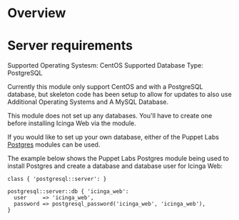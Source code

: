 # Overview

# Server requirements

Supported Operating Systesm: CentOS
Supported Database Type: PostgreSQL

Currently this module only support CentOS and with a PostgreSQL database, but skeleton code has been setup to allow for updates to also use Additional Operating Systems and A MySQL Database.

This module does not set up any databases. You'll have to create one before installing Icinga Web via the module.

If you would like to set up your own database, either of the Puppet Labs [Postgres](https://github.com/puppetlabs/puppetlabs-postgresql) modules can be used.

The example below shows the Puppet Labs Postgres module being used to install Postgres and create a database and database user for Icinga Web:

````
class { 'postgresql::server': }

postgresql::server::db { 'icinga_web':
  user     => 'icinga_web',
  password => postgresql_password('icinga_web', 'icinga_web'),
}
````





